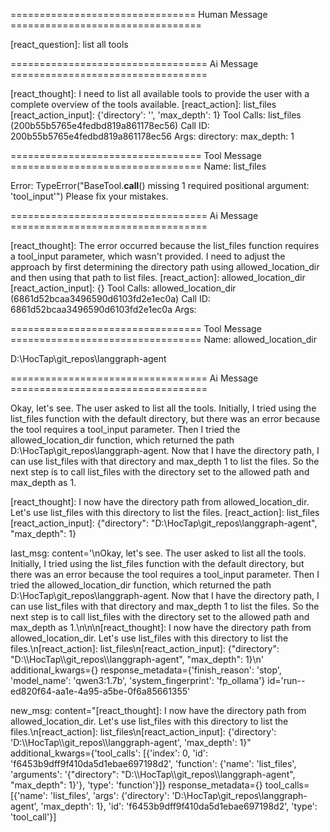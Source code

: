 
================================ Human Message =================================

[react_question]: list all tools

================================== Ai Message ==================================

[react_thought]: I need to list all available tools to provide the user with a complete overview of the tools available.
[react_action]: list_files
[react_action_input]: {'directory': '', 'max_depth': 1}
Tool Calls:
  list_files (200b55b5765e4fedbd819a861178ec56)
 Call ID: 200b55b5765e4fedbd819a861178ec56
  Args:
    directory: 
    max_depth: 1

================================= Tool Message =================================
Name: list_files

Error: TypeError("BaseTool.__call__() missing 1 required positional argument: 'tool_input'")
 Please fix your mistakes.

================================== Ai Message ==================================

[react_thought]: The error occurred because the list_files function requires a tool_input parameter, which wasn't provided. I need to adjust the approach by first determining the directory path using allowed_location_dir and then using that path to list files.
[react_action]: allowed_location_dir
[react_action_input]: {}
Tool Calls:
  allowed_location_dir (6861d52bcaa3496590d6103fd2e1ec0a)
 Call ID: 6861d52bcaa3496590d6103fd2e1ec0a
  Args:

================================= Tool Message =================================
Name: allowed_location_dir

D:\HocTap\git_repos\langgraph-agent

================================== Ai Message ==================================

<think>
Okay, let's see. The user asked to list all the tools. Initially, I tried using the list_files function with the default directory, but there was an error because the tool requires a tool_input parameter. Then I tried the allowed_location_dir function, which returned the path D:\HocTap\git_repos\langgraph-agent. Now that I have the directory path, I can use list_files with that directory and max_depth 1 to list the files. So the next step is to call list_files with the directory set to the allowed path and max_depth as 1.
</think>

[react_thought]: I now have the directory path from allowed_location_dir. Let's use list_files with this directory to list the files.
[react_action]: list_files
[react_action_input]: {"directory": "D:\\HocTap\\git_repos\\langgraph-agent", "max_depth": 1}

last_msg:
content='<think>\nOkay, let\'s see. The user asked to list all the tools. Initially, I tried using the list_files function with the default directory, but there was an error because the tool requires a tool_input parameter. Then I tried the allowed_location_dir function, which returned the path D:\\HocTap\\git_repos\\langgraph-agent. Now that I have the directory path, I can use list_files with that directory and max_depth 1 to list the files. So the next step is to call list_files with the directory set to the allowed path and max_depth as 1.\n</think>\n\n[react_thought]: I now have the directory path from allowed_location_dir. Let\'s use list_files with this directory to list the files.\n[react_action]: list_files\n[react_action_input]: {"directory": "D:\\\\HocTap\\\\git_repos\\\\langgraph-agent", "max_depth": 1}\n' additional_kwargs={} response_metadata={'finish_reason': 'stop', 'model_name': 'qwen3:1.7b', 'system_fingerprint': 'fp_ollama'} id='run--ed820f64-aa1e-4a95-a5be-0f6a85661355'

new_msg:
content="[react_thought]: I now have the directory path from allowed_location_dir. Let's use list_files with this directory to list the files.\n[react_action]: list_files\n[react_action_input]: {'directory': 'D:\\\\HocTap\\\\git_repos\\\\langgraph-agent', 'max_depth': 1}" additional_kwargs={'tool_calls': [{'index': 0, 'id': 'f6453b9dff9f410da5d1ebae697198d2', 'function': {'name': 'list_files', 'arguments': '{"directory": "D:\\\\HocTap\\\\git_repos\\\\langgraph-agent", "max_depth": 1}'}, 'type': 'function'}]} response_metadata={} tool_calls=[{'name': 'list_files', 'args': {'directory': 'D:\\HocTap\\git_repos\\langgraph-agent', 'max_depth': 1}, 'id': 'f6453b9dff9f410da5d1ebae697198d2', 'type': 'tool_call'}]
